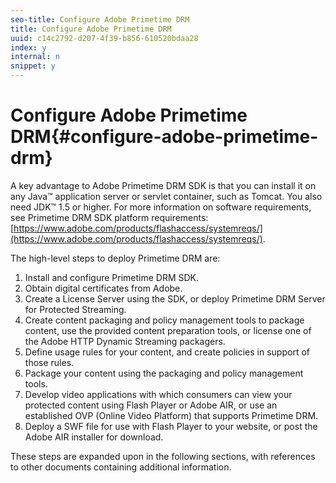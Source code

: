 ```yaml
---
seo-title: Configure Adobe Primetime DRM
title: Configure Adobe Primetime DRM
uuid: c14c2792-d207-4f39-b856-610520bdaa28
index: y
internal: n
snippet: y
---
```


# Configure Adobe Primetime DRM{#configure-adobe-primetime-drm}

A key advantage to Adobe Primetime DRM SDK is that you can install it on any Java™ application server or servlet container, such as Tomcat. You also need JDK™ 1.5 or higher. For more information on software requirements, see Primetime DRM SDK platform requirements: [https://www.adobe.com/products/flashaccess/systemreqs/](https://www.adobe.com/products/flashaccess/systemreqs/).

The high-level steps to deploy Primetime DRM are:

1. Install and configure Primetime DRM SDK. 
1. Obtain digital certificates from Adobe. 
1. Create a License Server using the SDK, or deploy Primetime DRM Server for Protected Streaming. 
1. Create content packaging and policy management tools to package content, use the provided content preparation tools, or license one of the Adobe HTTP Dynamic Streaming packagers. 
1. Define usage rules for your content, and create policies in support of those rules. 
1. Package your content using the packaging and policy management tools. 
1. Develop video applications with which consumers can view your protected content using Flash Player or Adobe AIR, or use an established OVP (Online Video Platform) that supports Primetime DRM. 
1. Deploy a SWF file for use with Flash Player to your website, or post the Adobe AIR installer for download.

These steps are expanded upon in the following sections, with references to other documents containing additional information. 
